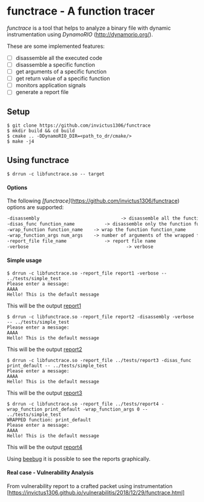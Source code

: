 # functrace - A function tracer

*functrace* is a tool that helps to analyze a binary file with dynamic instrumentation using *DynamoRIO* (<http://dynamorio.org/>).

These are some implemented features:

- [ ] disassemble all the executed code
- [ ] disassemble a specific function
- [ ] get arguments of a specific function
- [ ] get return value of a specific function
- [ ] monitors application signals
- [ ] generate a report file

## Setup

```shell
$ git clone https://github.com/invictus1306/functrace
$ mkdir build && cd build
$ cmake .. -DDynamoRIO_DIR=<path_to_dr/cmake/>
$ make -j4
```

## Using functrace

```shell
$ drrun -c libfunctrace.so -- target
```

#### Options

The following *[functrace]*(https://github.com/invictus1306/functrace) options are supported:

```latex
-disassembly						      -> disassemble all the functions 
-disas_func function_name			-> disassemble only the function function_name	
-wrap_function function_name	-> wrap the function function_name				
-wrap_function_args num_args	-> number of arguments of the wrapped function
-report_file file_name				-> report file name
-verbose							        -> verbose
```

#### Simple usage

```shell
$ drrun -c libfunctrace.so -report_file report1 -verbose -- ../tests/simple_test
Please enter a message: 
AAAA
Hello! This is the default message
```

This will be the output [report1](https://github.com/invictus1306/functrace/blob/master/tests/report1)

```shell
$ drrun -c libfunctrace.so -report_file report2 -disassembly -verbose -- ../tests/simple_test
Please enter a message: 
AAAA
Hello! This is the default message
```



This will be the output [report2](https://github.com/invictus1306/functrace/blob/master/tests/report2)

```shell
$ drrun -c libfunctrace.so -report_file ../tests/report3 -disas_func print_default -- ../tests/simple_test
Please enter a message: 
AAAA
Hello! This is the default message
```

This will be the output [report3](https://github.com/invictus1306/functrace/blob/master/tests/report3)

```shell
$ drrun -c libfunctrace.so -report_file ../tests/report4 -wrap_function print_default -wrap_function_args 0 -- ../tests/simple_test
WRAPPED function: print_default 
Please enter a message: 
AAAA
Hello! This is the default message
```

This will be the output [report4](https://github.com/invictus1306/functrace/blob/master/tests/report4)

Using [beebug](https://github.com/invictus1306/beebug) it is possible to see the reports graphically.

#### Real case - Vulnerability Analysis

From vulnerability report to a crafted packet using instrumentation [https://invictus1306.github.io/vulnerabilitis/2018/12/29/functrace.html]
